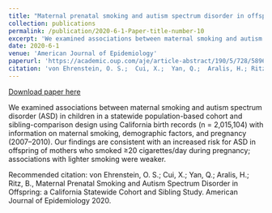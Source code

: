 ```yaml
---
title: "Maternal prenatal smoking and autism spectrum disorder in offspring: a California statewide cohort and sibling study"
collection: publications
permalink: /publication/2020-6-1-Paper-title-number-10
excerpt: 'We examined associations between maternal smoking and autism spectrum disorder (ASD) in children in a statewide population-based cohort and sibling-comparison design using California birth records (n = 2,015,104) with information on maternal smoking, demographic factors, and pregnancy (2007–2010). Our findings are consistent with an increased risk for ASD in offspring of mothers who smoked ≥20 cigarettes/day during pregnancy; associations with lighter smoking were weaker.'
date: 2020-6-1
venue: 'American Journal of Epidemiology'
paperurl: 'https://academic.oup.com/aje/article-abstract/190/5/728/5896190'
citation: 'von Ehrenstein, O. S.;  Cui, X.;  Yan, Q.;  Aralis, H.; Ritz, B., Maternal Prenatal Smoking and Autism Spectrum Disorder in Offspring: a California Statewide Cohort and Sibling Study. American Journal of Epidemiology 2020.'
---
```


<a href='https://academic.oup.com/aje/article-abstract/190/5/728/5896190'>Download paper here</a>

We examined associations between maternal smoking and autism spectrum disorder (ASD) in children in a statewide population-based cohort and sibling-comparison design using California birth records (n = 2,015,104) with information on maternal smoking, demographic factors, and pregnancy (2007–2010). Our findings are consistent with an increased risk for ASD in offspring of mothers who smoked ≥20 cigarettes/day during pregnancy; associations with lighter smoking were weaker.

Recommended citation: von Ehrenstein, O. S.;  Cui, X.;  Yan, Q.;  Aralis, H.; Ritz, B., Maternal Prenatal Smoking and Autism Spectrum Disorder in Offspring: a California Statewide Cohort and Sibling Study. American Journal of Epidemiology 2020.